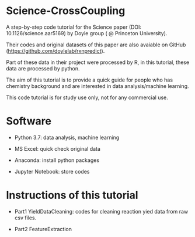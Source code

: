 # Science-CrossCoupling

A step-by-step code tutorial for the Science paper (DOI: 10.1126/science.aar5169) by Doyle group ( @ Princeton University). 

Their codes and original datasets of this paper are also avaiable on GitHub (https://github.com/doylelab/rxnpredict). 

Part of these data in their project were processed by R, in this tutorial, these data are processed by python. 

The aim of this tutorial is to provide a quick guide for people who has chemistry background and are interested in data analysis/machine learning. 

This code tutorial is for study use only, not for any commercial use.

# Software 

* Python 3.7: data analysis, machine learning

* MS Excel: quick check original data

* Anaconda: install python packages

* Jupyter Notebook: store codes

# Instructions of this tutorial

* Part1 YieldDataCleaning: codes for cleaning reaction yied data from raw csv files.

* Part2 FeatureExtraction
